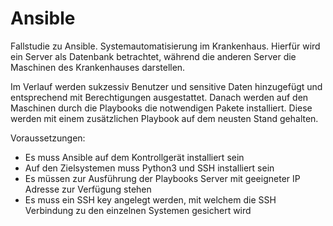 # Ansible

Fallstudie zu Ansible. Systemautomatisierung im Krankenhaus.
Hierfür wird ein Server als Datenbank betrachtet, während die anderen Server die Maschinen des Krankenhauses
darstellen.

Im Verlauf werden sukzessiv Benutzer und sensitive Daten hinzugefügt und entsprechend mit Berechtigungen ausgestattet.
Danach werden auf den Maschinen durch die Playbooks die notwendigen Pakete installiert. Diese werden mit einem zusätzlichen Playbook auf dem neusten Stand gehalten.

Voraussetzungen:
- Es muss Ansible auf dem Kontrollgerät installiert sein
- Auf den Zielsystemen muss Python3 und SSH installiert sein
- Es müssen zur Ausführung der Playbooks Server mit geeigneter IP Adresse zur Verfügung stehen
- Es muss ein SSH key angelegt werden, mit welchem die SSH Verbindung zu den einzelnen Systemen gesichert wird
